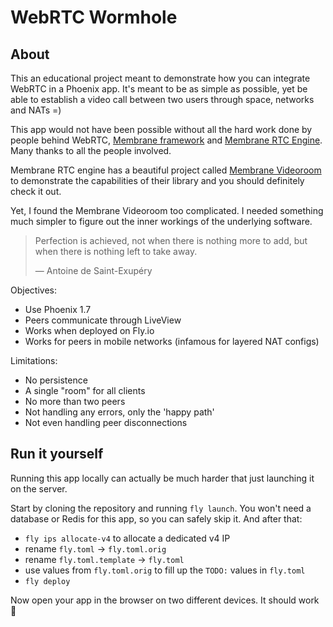 # WebRTC Wormhole

## About

This an educational project meant to demonstrate how you can
integrate WebRTC in a Phoenix app. It's meant to be
as simple as possible, yet be able to establish a video
call between two users through space, networks and NATs =)

This app would not have been possible without all the hard work done by people behind 
WebRTC, [Membrane framework](https://membrane.stream/) and 
[Membrane RTC Engine](https://github.com/jellyfish-dev/membrane_rtc_engine).
Many thanks to all the people involved.

Membrane RTC engine has a beautiful project called 
[Membrane Videoroom](https://github.com/membraneframework/membrane_videoroom) 
to demonstrate the capabilities of their library and you should definitely check it out.

Yet, I found the Membrane Videoroom too complicated. I needed something
much simpler to figure out the inner workings of the underlying software. 

> Perfection is achieved, not when there is nothing more to add, but when there is nothing left to take away.
>
> ― Antoine de Saint-Exupéry

Objectives:

- Use Phoenix 1.7
- Peers communicate through LiveView
- Works when deployed on Fly.io
- Works for peers in mobile networks (infamous for layered NAT configs)

Limitations:

- No persistence
- A single "room" for all clients
- No more than two peers
- Not handling any errors, only the 'happy path'
- Not even handling peer disconnections

## Run it yourself

Running this app locally can actually be much harder that just launching
it on the server.

Start by cloning the repository and running `fly launch`.
You won't need a database or Redis for this app, so you can safely skip it.
And after that:

- `fly ips allocate-v4` to allocate a dedicated v4 IP
- rename `fly.toml` -> `fly.toml.orig`
- rename `fly.toml.template` -> `fly.toml`
- use values from `fly.toml.orig` to fill up the `TODO:` values in `fly.toml`
- `fly deploy`

Now open your app in the browser on two different devices. It should work 🤞

